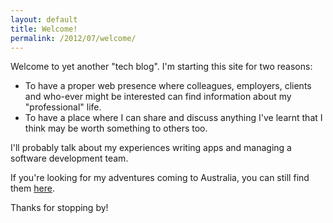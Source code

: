 ```yaml
---
layout: default
title: Welcome!
permalink: /2012/07/welcome/
---
```


Welcome to yet another "tech blog". I'm starting this site for two reasons: 

* To have a proper web presence where colleagues, employers, clients and 
  who-ever might be interested can find information about my "professional"
  life.
* To have a place where I can share and discuss anything I've learnt that 
  I think may be worth something to others too.

I'll probably talk about my experiences writing apps and managing a
software development team. 

If you're looking for my adventures coming to Australia, you can 
still find them [here](http://xplizit.com/tom).

Thanks for stopping by!






